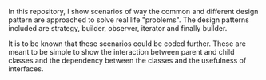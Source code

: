In this repository, I show scenarios of way the common and different design pattern are approached to solve real life "problems". 
The design patterns included are strategy, builder, observer, iterator and finally builder. 

It is to be known that these scenarios could be coded further. These are meant to be simple to show the interaction between 
parent and child classes and the dependency between the classes and the usefulness of interfaces.  